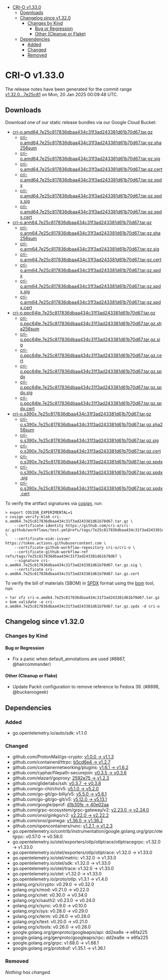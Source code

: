 - [CRI-O v1.33.0](#cri-o-v1330)
  - [Downloads](#downloads)
  - [Changelog since v1.32.0](#changelog-since-v1320)
    - [Changes by Kind](#changes-by-kind)
      - [Bug or Regression](#bug-or-regression)
      - [Other (Cleanup or Flake)](#other-cleanup-or-flake)
  - [Dependencies](#dependencies)
    - [Added](#added)
    - [Changed](#changed)
    - [Removed](#removed)

# CRI-O v1.33.0

The release notes have been generated for the commit range
[v1.32.0...7e25c81](https://github.com/cri-o/cri-o/compare/v1.32.0...v1.33.0) on Mon, 20 Jan 2025 00:09:48 UTC.

## Downloads

Download one of our static release bundles via our Google Cloud Bucket:

- [cri-o.amd64.7e25c817836dbaa434c31f3ad243381d61b70d67.tar.gz](https://storage.googleapis.com/cri-o/artifacts/cri-o.amd64.7e25c817836dbaa434c31f3ad243381d61b70d67.tar.gz)
  - [cri-o.amd64.7e25c817836dbaa434c31f3ad243381d61b70d67.tar.gz.sha256sum](https://storage.googleapis.com/cri-o/artifacts/cri-o.amd64.7e25c817836dbaa434c31f3ad243381d61b70d67.tar.gz.sha256sum)
  - [cri-o.amd64.7e25c817836dbaa434c31f3ad243381d61b70d67.tar.gz.sig](https://storage.googleapis.com/cri-o/artifacts/cri-o.amd64.7e25c817836dbaa434c31f3ad243381d61b70d67.tar.gz.sig)
  - [cri-o.amd64.7e25c817836dbaa434c31f3ad243381d61b70d67.tar.gz.cert](https://storage.googleapis.com/cri-o/artifacts/cri-o.amd64.7e25c817836dbaa434c31f3ad243381d61b70d67.tar.gz.cert)
  - [cri-o.amd64.7e25c817836dbaa434c31f3ad243381d61b70d67.tar.gz.spdx](https://storage.googleapis.com/cri-o/artifacts/cri-o.amd64.7e25c817836dbaa434c31f3ad243381d61b70d67.tar.gz.spdx)
  - [cri-o.amd64.7e25c817836dbaa434c31f3ad243381d61b70d67.tar.gz.spdx.sig](https://storage.googleapis.com/cri-o/artifacts/cri-o.amd64.7e25c817836dbaa434c31f3ad243381d61b70d67.tar.gz.spdx.sig)
  - [cri-o.amd64.7e25c817836dbaa434c31f3ad243381d61b70d67.tar.gz.spdx.cert](https://storage.googleapis.com/cri-o/artifacts/cri-o.amd64.7e25c817836dbaa434c31f3ad243381d61b70d67.tar.gz.spdx.cert)
- [cri-o.arm64.7e25c817836dbaa434c31f3ad243381d61b70d67.tar.gz](https://storage.googleapis.com/cri-o/artifacts/cri-o.arm64.7e25c817836dbaa434c31f3ad243381d61b70d67.tar.gz)
  - [cri-o.arm64.7e25c817836dbaa434c31f3ad243381d61b70d67.tar.gz.sha256sum](https://storage.googleapis.com/cri-o/artifacts/cri-o.arm64.7e25c817836dbaa434c31f3ad243381d61b70d67.tar.gz.sha256sum)
  - [cri-o.arm64.7e25c817836dbaa434c31f3ad243381d61b70d67.tar.gz.sig](https://storage.googleapis.com/cri-o/artifacts/cri-o.arm64.7e25c817836dbaa434c31f3ad243381d61b70d67.tar.gz.sig)
  - [cri-o.arm64.7e25c817836dbaa434c31f3ad243381d61b70d67.tar.gz.cert](https://storage.googleapis.com/cri-o/artifacts/cri-o.arm64.7e25c817836dbaa434c31f3ad243381d61b70d67.tar.gz.cert)
  - [cri-o.arm64.7e25c817836dbaa434c31f3ad243381d61b70d67.tar.gz.spdx](https://storage.googleapis.com/cri-o/artifacts/cri-o.arm64.7e25c817836dbaa434c31f3ad243381d61b70d67.tar.gz.spdx)
  - [cri-o.arm64.7e25c817836dbaa434c31f3ad243381d61b70d67.tar.gz.spdx.sig](https://storage.googleapis.com/cri-o/artifacts/cri-o.arm64.7e25c817836dbaa434c31f3ad243381d61b70d67.tar.gz.spdx.sig)
  - [cri-o.arm64.7e25c817836dbaa434c31f3ad243381d61b70d67.tar.gz.spdx.cert](https://storage.googleapis.com/cri-o/artifacts/cri-o.arm64.7e25c817836dbaa434c31f3ad243381d61b70d67.tar.gz.spdx.cert)
- [cri-o.ppc64le.7e25c817836dbaa434c31f3ad243381d61b70d67.tar.gz](https://storage.googleapis.com/cri-o/artifacts/cri-o.ppc64le.7e25c817836dbaa434c31f3ad243381d61b70d67.tar.gz)
  - [cri-o.ppc64le.7e25c817836dbaa434c31f3ad243381d61b70d67.tar.gz.sha256sum](https://storage.googleapis.com/cri-o/artifacts/cri-o.ppc64le.7e25c817836dbaa434c31f3ad243381d61b70d67.tar.gz.sha256sum)
  - [cri-o.ppc64le.7e25c817836dbaa434c31f3ad243381d61b70d67.tar.gz.sig](https://storage.googleapis.com/cri-o/artifacts/cri-o.ppc64le.7e25c817836dbaa434c31f3ad243381d61b70d67.tar.gz.sig)
  - [cri-o.ppc64le.7e25c817836dbaa434c31f3ad243381d61b70d67.tar.gz.cert](https://storage.googleapis.com/cri-o/artifacts/cri-o.ppc64le.7e25c817836dbaa434c31f3ad243381d61b70d67.tar.gz.cert)
  - [cri-o.ppc64le.7e25c817836dbaa434c31f3ad243381d61b70d67.tar.gz.spdx](https://storage.googleapis.com/cri-o/artifacts/cri-o.ppc64le.7e25c817836dbaa434c31f3ad243381d61b70d67.tar.gz.spdx)
  - [cri-o.ppc64le.7e25c817836dbaa434c31f3ad243381d61b70d67.tar.gz.spdx.sig](https://storage.googleapis.com/cri-o/artifacts/cri-o.ppc64le.7e25c817836dbaa434c31f3ad243381d61b70d67.tar.gz.spdx.sig)
  - [cri-o.ppc64le.7e25c817836dbaa434c31f3ad243381d61b70d67.tar.gz.spdx.cert](https://storage.googleapis.com/cri-o/artifacts/cri-o.ppc64le.7e25c817836dbaa434c31f3ad243381d61b70d67.tar.gz.spdx.cert)
- [cri-o.s390x.7e25c817836dbaa434c31f3ad243381d61b70d67.tar.gz](https://storage.googleapis.com/cri-o/artifacts/cri-o.s390x.7e25c817836dbaa434c31f3ad243381d61b70d67.tar.gz)
  - [cri-o.s390x.7e25c817836dbaa434c31f3ad243381d61b70d67.tar.gz.sha256sum](https://storage.googleapis.com/cri-o/artifacts/cri-o.s390x.7e25c817836dbaa434c31f3ad243381d61b70d67.tar.gz.sha256sum)
  - [cri-o.s390x.7e25c817836dbaa434c31f3ad243381d61b70d67.tar.gz.sig](https://storage.googleapis.com/cri-o/artifacts/cri-o.s390x.7e25c817836dbaa434c31f3ad243381d61b70d67.tar.gz.sig)
  - [cri-o.s390x.7e25c817836dbaa434c31f3ad243381d61b70d67.tar.gz.cert](https://storage.googleapis.com/cri-o/artifacts/cri-o.s390x.7e25c817836dbaa434c31f3ad243381d61b70d67.tar.gz.cert)
  - [cri-o.s390x.7e25c817836dbaa434c31f3ad243381d61b70d67.tar.gz.spdx](https://storage.googleapis.com/cri-o/artifacts/cri-o.s390x.7e25c817836dbaa434c31f3ad243381d61b70d67.tar.gz.spdx)
  - [cri-o.s390x.7e25c817836dbaa434c31f3ad243381d61b70d67.tar.gz.spdx.sig](https://storage.googleapis.com/cri-o/artifacts/cri-o.s390x.7e25c817836dbaa434c31f3ad243381d61b70d67.tar.gz.spdx.sig)
  - [cri-o.s390x.7e25c817836dbaa434c31f3ad243381d61b70d67.tar.gz.spdx.cert](https://storage.googleapis.com/cri-o/artifacts/cri-o.s390x.7e25c817836dbaa434c31f3ad243381d61b70d67.tar.gz.spdx.cert)

To verify the artifact signatures via [cosign](https://github.com/sigstore/cosign), run:

```console
> export COSIGN_EXPERIMENTAL=1
> cosign verify-blob cri-o.amd64.7e25c817836dbaa434c31f3ad243381d61b70d67.tar.gz \
    --certificate-identity https://github.com/cri-o/cri-o/.github/workflows/test.yml@refs/tags/7e25c817836dbaa434c31f3ad243381d61b70d67 \
    --certificate-oidc-issuer https://token.actions.githubusercontent.com \
    --certificate-github-workflow-repository cri-o/cri-o \
    --certificate-github-workflow-ref refs/tags/7e25c817836dbaa434c31f3ad243381d61b70d67 \
    --signature cri-o.amd64.7e25c817836dbaa434c31f3ad243381d61b70d67.tar.gz.sig \
    --certificate cri-o.amd64.7e25c817836dbaa434c31f3ad243381d61b70d67.tar.gz.cert
```

To verify the bill of materials (SBOM) in [SPDX](https://spdx.org) format using the [bom](https://sigs.k8s.io/bom) tool, run:

```console
> tar xfz cri-o.amd64.7e25c817836dbaa434c31f3ad243381d61b70d67.tar.gz
> bom validate -e cri-o.amd64.7e25c817836dbaa434c31f3ad243381d61b70d67.tar.gz.spdx -d cri-o
```

## Changelog since v1.32.0

### Changes by Kind

#### Bug or Regression
 - Fix a panic when default_annotations are used (#8867, @haircommander)

#### Other (Cleanup or Flake)
 - Update Packit configuration to remove reference to Fedora 39. (#8898, @buckaroogeek)

## Dependencies

### Added
- go.opentelemetry.io/auto/sdk: v1.1.0

### Changed
- github.com/ProtonMail/go-crypto: [v1.0.0 → v1.1.3](https://github.com/ProtonMail/go-crypto/compare/v1.0.0...v1.1.3)
- github.com/containerd/ttrpc: [b5cd6e4 → v1.2.7](https://github.com/containerd/ttrpc/compare/b5cd6e4...v1.2.7)
- github.com/containernetworking/plugins: [v1.6.1 → v1.6.2](https://github.com/containernetworking/plugins/compare/v1.6.1...v1.6.2)
- github.com/cyphar/filepath-securejoin: [v0.3.5 → v0.3.6](https://github.com/cyphar/filepath-securejoin/compare/v0.3.5...v0.3.6)
- github.com/elazarl/goproxy: [2592e75 → v1.2.3](https://github.com/elazarl/goproxy/compare/2592e75...v1.2.3)
- github.com/gliderlabs/ssh: [v0.3.7 → v0.3.8](https://github.com/gliderlabs/ssh/compare/v0.3.7...v0.3.8)
- github.com/go-chi/chi/v5: [v5.1.0 → v5.2.0](https://github.com/go-chi/chi/compare/v5.1.0...v5.2.0)
- github.com/go-git/go-billy/v5: [v5.5.0 → v5.6.1](https://github.com/go-git/go-billy/compare/v5.5.0...v5.6.1)
- github.com/go-git/go-git/v5: [v5.12.0 → v5.13.1](https://github.com/go-git/go-git/compare/v5.12.0...v5.13.1)
- github.com/google/pprof: [d1b30fe → 40e02aa](https://github.com/google/pprof/compare/d1b30fe...40e02aa)
- github.com/grpc-ecosystem/grpc-gateway/v2: [v2.23.0 → v2.24.0](https://github.com/grpc-ecosystem/grpc-gateway/compare/v2.23.0...v2.24.0)
- github.com/onsi/ginkgo/v2: [v2.22.0 → v2.22.2](https://github.com/onsi/ginkgo/compare/v2.22.0...v2.22.2)
- github.com/onsi/gomega: [v1.36.0 → v1.36.2](https://github.com/onsi/gomega/compare/v1.36.0...v1.36.2)
- github.com/opencontainers/runc: [v1.2.1 → v1.2.3](https://github.com/opencontainers/runc/compare/v1.2.1...v1.2.3)
- go.opentelemetry.io/contrib/instrumentation/google.golang.org/grpc/otelgrpc: v0.57.0 → v0.58.0
- go.opentelemetry.io/otel/exporters/otlp/otlptrace/otlptracegrpc: v1.32.0 → v1.33.0
- go.opentelemetry.io/otel/exporters/otlp/otlptrace: v1.32.0 → v1.33.0
- go.opentelemetry.io/otel/metric: v1.32.0 → v1.33.0
- go.opentelemetry.io/otel/sdk: v1.32.0 → v1.33.0
- go.opentelemetry.io/otel/trace: v1.32.0 → v1.33.0
- go.opentelemetry.io/otel: v1.32.0 → v1.33.0
- go.opentelemetry.io/proto/otlp: v1.3.1 → v1.4.0
- golang.org/x/crypto: v0.29.0 → v0.32.0
- golang.org/x/mod: v0.21.0 → v0.22.0
- golang.org/x/net: v0.30.0 → v0.34.0
- golang.org/x/oauth2: v0.23.0 → v0.24.0
- golang.org/x/sync: v0.9.0 → v0.10.0
- golang.org/x/sys: v0.28.0 → v0.29.0
- golang.org/x/term: v0.26.0 → v0.28.0
- golang.org/x/text: v0.20.0 → v0.21.0
- golang.org/x/tools: v0.26.0 → v0.28.0
- google.golang.org/genproto/googleapis/api: dd2ea8e → e6fa225
- google.golang.org/genproto/googleapis/rpc: dd2ea8e → e6fa225
- google.golang.org/grpc: v1.68.0 → v1.68.1
- google.golang.org/protobuf: v1.35.1 → v1.36.1

### Removed
_Nothing has changed._
